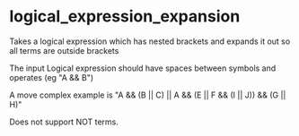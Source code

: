 # logical_expression_expansion

Takes a logical expression which has nested brackets and expands it out so all terms are outside brackets

The input Logical expression should have spaces between symbols and operates (eg "A && B")

A move complex example is "A && (B || C) || A && (E || F && (I || J)) && (G || H)"

Does not support NOT terms.
